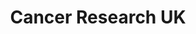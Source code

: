 ---
title: "Cancer Research UK"
url: /alnwick/cancer-research-uk-narrowgate/
shop: Gebrauchtwaren
---